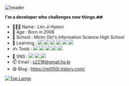 ![header](https://capsule-render.vercel.app/api?type=waving&color=timeGradient&height=200&section=header&text=Welcome&fontSize=60)

**I'm a developer who challenges new things.🔥🔥**

- 👩🏻‍💻 Name : Lim Ji Hyeon
- 🎈 Age : Born in 2006
- 🏫 School : Mirim GIrl's Information Science High School
- 🌱 Learning : <img src="https://img.shields.io/badge/Java-007396?style=flat-square&logo=Java&logoColor=white"/> <img src="https://img.shields.io/badge/JavaScript-F7DF1E?style=flat-square&logo=JavaScript&logoColor=white"/>  <img  src="https://img.shields.io/badge/C-A8B9CC?style=flat-square&logo=C&logoColor=white"/> 
<img  src="https://img.shields.io/badge/HTML-302683?style=flat-square&logo=HTML&logoColor=white"/>  <img src="https://img.shields.io/badge/C++-00599C?style=flat-square&logo=C++&logoColor=white"/> <img src="https://img.shields.io/badge/PHP-777BB4?style=flat-square&logo=PHP&logoColor=white"/>
- ✍ Tools : <img  src="https://img.shields.io/badge/Visual Studio-C2D91?style=flat-square&logo=Visual Studio&logoColor=white"/>  <img  src="https://img.shields.io/badge/Visual Studio Code-007ACC?style=flat-square&logo=Visual Studio Code&logoColor=white"/>  <img  src="https://img.shields.io/badge/Eclipse IDE-2C2255?style=flat-square&logo=Eclipse IDE&logoColor=white"/>  <img  src="https://img.shields.io/badge/Notion-000000?style=flat-square&logo=Notion&logoColor=white"/>  <img  src="https://img.shields.io/badge/GitHub-181717?style=flat-square&logo=GitHub&logoColor=white"/>
- 💫 SNS : <img  src="https://img.shields.io/badge/Discord-5865F2?style=flat-square&logo=Discord&logoColor=white"/> <a href="https://rei050r.tistory.com/">
  <img src="https://img.shields.io/badge/Tistory-000000?style=flat-square&logo=Tistory&logoColor==white&link=https://rei050r.tistory.com/"/>
  <a href="https://www.instagram.com/rei050r/"> <img src="https://img.shields.io/badge/Instagram-E4405F?style=flat-square&logo=Instagram&logoColor==white&link=https://rei050r.tistory.com/"/></a>
- 📫 Email : s2216@gmail.hs.kr
- 😄 Blog : https://rei050r.tistory.com/<br>
 

  
 [![Top Langs](https://github-readme-stats.vercel.app/api/top-langs/?username=mic050r&layout=compact)](https://github.com/mic050r/github-readme-stats)
